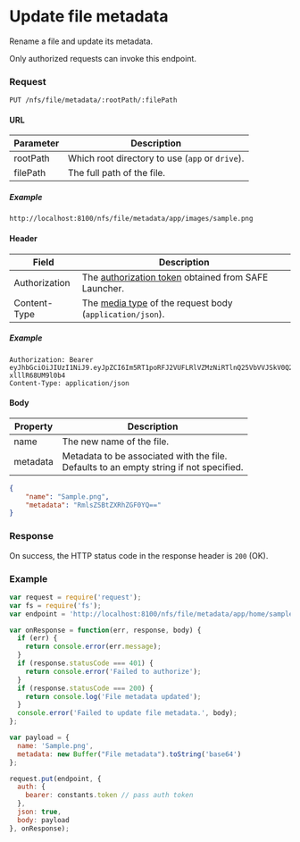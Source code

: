 # Update file metadata

Rename a file and update its metadata.

Only authorized requests can invoke this endpoint.

### Request

```
PUT /nfs/file/metadata/:rootPath/:filePath
```

#### URL

| Parameter | Description |
| --- | --- |
| rootPath | Which root directory to use (`app` or `drive`). |
| filePath | The full path of the file. |

##### Example

```
http://localhost:8100/nfs/file/metadata/app/images/sample.png
```

#### Header

| Field | Description |
| --- | --- |
| Authorization | The [authorization token](/auth) obtained from SAFE Launcher. |
| Content-Type | The [media type](https://www.iana.org/assignments/media-types/media-types.xhtml) of the request body (`application/json`). |

##### Example

```
Authorization: Bearer eyJhbGciOiJIUzI1NiJ9.eyJpZCI6Im5RT1poRFJ2VUFLRlVZMzNiRTlnQ25VbVVJSkV0Q2lmYk4zYjE1dXZ2TlU9In0.OTKcHQ9VUKYzBXH_MqeWR4UcHFJV-xlllR68UM9l0b4
Content-Type: application/json
```

#### Body

| Property | Description |
| --- | --- |
| name | The new name of the file. |
| metadata | Metadata to be associated with the file.<br>Defaults to an empty string if not specified. |

```json
{
	"name": "Sample.png",
	"metadata": "RmlsZSBtZXRhZGF0YQ=="
}
```

### Response

On success, the HTTP status code in the response header is `200` (OK).

### Example

```js
var request = require('request');
var fs = require('fs');
var endpoint = 'http://localhost:8100/nfs/file/metadata/app/home/sample.png';

var onResponse = function(err, response, body) {
  if (err) {
    return console.error(err.message);
  }
  if (response.statusCode === 401) {
    return console.error('Failed to authorize');
  }
  if (response.statusCode === 200) {
    return console.log('File metadata updated');
  }
  console.error('Failed to update file metadata.', body);
};

var payload = {
  name: 'Sample.png',
  metadata: new Buffer("File metadata").toString('base64')
};

request.put(endpoint, {
  auth: {
    bearer: constants.token // pass auth token
  },
  json: true,
  body: payload
}, onResponse);
```

